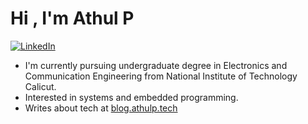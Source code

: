 # Hi , I'm Athul P
<a href="https://www.linkedin.com/in/athulp01"><img src="https://img.shields.io/badge/LinkedIn--_.svg?style=social&logo=linkedin" alt="LinkedIn"></a>
* I'm currently pursuing undergraduate degree in Electronics and Communication Engineering from National Institute of Technology Calicut.
* Interested in systems and embedded programming.
* Writes about tech at [blog.athulp.tech](https://blog.athulp.tech)
